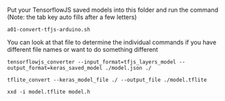 Put your TensorflowJS saved models into this folder and run the command (Note: the tab key auto fills after a few letters)

```
a01-convert-tfjs-arduino.sh

```


You can look at that file to determine the individual commands if you have different file names or want to do something different

```
tensorflowjs_converter --input_format=tfjs_layers_model --output_format=keras_saved_model ./model.json ./

tflite_convert --keras_model_file ./ --output_file ./model.tflite

xxd -i model.tflite model.h

```

